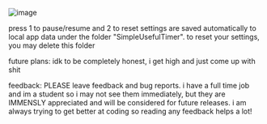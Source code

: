 ![image](https://github.com/user-attachments/assets/f421d2a1-621c-4b66-a09f-badf1212e44b)

press 1 to pause/resume and 2 to reset
settings are saved automatically to local app data under the folder "SimpleUsefulTimer". to reset your settings, you may delete this folder

future plans: 
idk to be completely honest, i get high and just come up with shit

feedback:
PLEASE leave feedback and bug reports. i have a full time job and im a student so i may not see them immediately, but they are IMMENSLY appreciated and will be considered for future releases. i am always trying to get better at coding so reading any feedback helps a lot!

